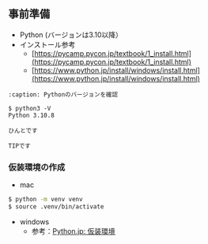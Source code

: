 ## 事前準備

- Python (バージョンは3.10以降）
- インストール参考
  - [https://pycamp.pycon.jp/textbook/1_install.html](https://pycamp.pycon.jp/textbook/1_install.html)
  - [https://www.python.jp/install/windows/install.html](https://www.python.jp/install/windows/install.html)


```{code-block} bash
:caption: Pythonのバージョンを確認

$ python3 -V
Python 3.10.8
```


```{hint}
ひんとです
```

```{tip}
TIPです
```

### 仮装環境の作成

- mac
```zsh
$ python -m venv venv
$ source .venv/bin/activate
```

- windows
  - 参考：[Python.jp: 仮装環境](https://www.python.jp/install/windows/venv.html)

